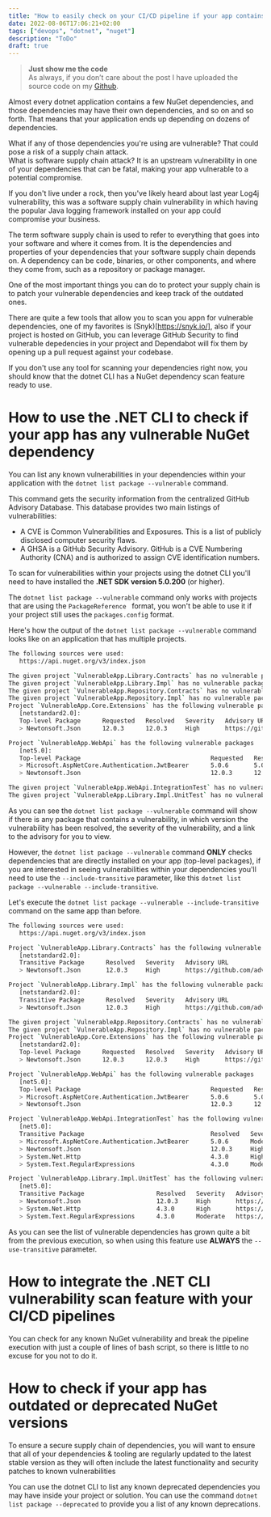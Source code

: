 ```yaml
---
title: "How to easily check on your CI/CD pipeline if your app contains a NuGet package with a security vulnerability"
date: 2022-08-06T17:06:21+02:00
tags: ["devops", "dotnet", "nuget"]
description: "ToDo"
draft: true
---
```


> **Just show me the code**   
> As always, if you don’t care about the post I have uploaded the source code on my [Github](https://github.com/karlospn/check-nuget-packages-for-security-vulnerabilities).

Almost every dotnet application contains a few NuGet dependencies, and those dependencies may have their own dependencies, and so on and so forth.
That means that your application ends up depending on dozens of dependencies.

What if any of those dependencies you're using are vulnerable? That could pose a risk of a supply chain attack.   
What is software supply chain attack?  It is an upstream vulnerability in one of your dependencies that can be fatal, making your app vulnerable to a potential compromise.

If you don't live under a rock, then you've likely heard about last year Log4j vulnerability, this was a software supply chain vulnerability in which having the popular Java logging framework installed on your app could compromise your business.

The term software supply chain is used to refer to everything that goes into your software and where it comes from. It is the dependencies and properties of your dependencies that your software supply chain depends on. A dependency can be code, binaries, or other components, and where they come from, such as a repository or package manager.   

One of the most important things you can do to protect your supply chain is to patch your vulnerable dependencies and keep track of the outdated ones.

There are quite a few tools that allow you to scan you appn for vulnerable dependencies, one of my favorites is (Snyk)[https://snyk.io/], also if your project is hosted on GitHub, you can leverage GitHub Security to find vulnerable depedencies in your project and Dependabot will fix them by opening up a pull request against your codebase.

If you don't use any tool for scanning your dependencies right now, you should know that the dotnet CLI has a NuGet dependency scan feature ready to use. 

# How to use the .NET CLI to check if your app has any vulnerable NuGet dependency

You can list any known vulnerabilities in your dependencies within your application with the `dotnet list package --vulnerable` command.

This command gets the security information from the centralized GitHub Advisory Database. This database provides two main listings of vulnerabilities:

- A CVE is Common Vulnerabilities and Exposures. This is a list of publicly disclosed computer security flaws.
- A GHSA is a GitHub Security Advisory. GitHub is a CVE Numbering Authority (CNA) and is authorized to assign CVE identification numbers.

To scan for vulnerabilities within your projects using the dotnet CLI you'll need to have installed the **.NET SDK version 5.0.200** (or higher).

The `dotnet list package --vulnerable` command only works with projects that are using the ``PackageReference `` format, you won't be able to use it if your project still uses the ``packages.config`` format.

Here's how the output of the ``dotnet list package --vulnerable`` command  looks like on an application that has multiple projects.

```bash
The following sources were used:
   https://api.nuget.org/v3/index.json

The given project `VulnerableApp.Library.Contracts` has no vulnerable packages given the current sources.
The given project `VulnerableApp.Library.Impl` has no vulnerable packages given the current sources.
The given project `VulnerableApp.Repository.Contracts` has no vulnerable packages given the current sources.
The given project `VulnerableApp.Repository.Impl` has no vulnerable packages given the current sources.
Project `VulnerableApp.Core.Extensions` has the following vulnerable packages
   [netstandard2.0]: 
   Top-level Package      Requested   Resolved   Severity   Advisory URL                                     
   > Newtonsoft.Json      12.0.3      12.0.3     High       https://github.com/advisories/GHSA-5crp-9r3c-p9vr

Project `VulnerableApp.WebApi` has the following vulnerable packages
   [net5.0]: 
   Top-level Package                                    Requested   Resolved   Severity   Advisory URL                                     
   > Microsoft.AspNetCore.Authentication.JwtBearer      5.0.6       5.0.6      Moderate   https://github.com/advisories/GHSA-q7cg-43mg-qp69
   > Newtonsoft.Json                                    12.0.3      12.0.3     High       https://github.com/advisories/GHSA-5crp-9r3c-p9vr

The given project `VulnerableApp.WebApi.IntegrationTest` has no vulnerable packages given the current sources.
The given project `VulnerableApp.Library.Impl.UnitTest` has no vulnerable packages given the current sources.
```

As you can see the ``dotnet list package --vulnerable`` command will show if there is any package that contains a vulnerability, in which version the vulnerability has been resolved, the severity of the vulnerability, and a link to the advisory for you to view.

However, the ``dotnet list package --vulnerable`` command **ONLY** checks dependencies that are directly installed on your app (top-level packages), if you are interested in seeing vulnerabilities within your dependencies you'll need to use the `--include-transitive` parameter, like this `dotnet list package --vulnerable --include-transitive`.

Let's execute the ``dotnet list package --vulnerable --include-transitive`` command on the same app than before.

```bash
The following sources were used:
   https://api.nuget.org/v3/index.json

Project `VulnerableApp.Library.Contracts` has the following vulnerable packages
   [netstandard2.0]: 
   Transitive Package      Resolved   Severity   Advisory URL                                     
   > Newtonsoft.Json       12.0.3     High       https://github.com/advisories/GHSA-5crp-9r3c-p9vr

Project `VulnerableApp.Library.Impl` has the following vulnerable packages
   [netstandard2.0]: 
   Transitive Package      Resolved   Severity   Advisory URL                                     
   > Newtonsoft.Json       12.0.3     High       https://github.com/advisories/GHSA-5crp-9r3c-p9vr

The given project `VulnerableApp.Repository.Contracts` has no vulnerable packages given the current sources.
The given project `VulnerableApp.Repository.Impl` has no vulnerable packages given the current sources.
Project `VulnerableApp.Core.Extensions` has the following vulnerable packages
   [netstandard2.0]: 
   Top-level Package      Requested   Resolved   Severity   Advisory URL                                     
   > Newtonsoft.Json      12.0.3      12.0.3     High       https://github.com/advisories/GHSA-5crp-9r3c-p9vr

Project `VulnerableApp.WebApi` has the following vulnerable packages
   [net5.0]: 
   Top-level Package                                    Requested   Resolved   Severity   Advisory URL                                     
   > Microsoft.AspNetCore.Authentication.JwtBearer      5.0.6       5.0.6      Moderate   https://github.com/advisories/GHSA-q7cg-43mg-qp69
   > Newtonsoft.Json                                    12.0.3      12.0.3     High       https://github.com/advisories/GHSA-5crp-9r3c-p9vr

Project `VulnerableApp.WebApi.IntegrationTest` has the following vulnerable packages
   [net5.0]: 
   Transitive Package                                   Resolved   Severity   Advisory URL                                     
   > Microsoft.AspNetCore.Authentication.JwtBearer      5.0.6      Moderate   https://github.com/advisories/GHSA-q7cg-43mg-qp69
   > Newtonsoft.Json                                    12.0.3     High       https://github.com/advisories/GHSA-5crp-9r3c-p9vr
   > System.Net.Http                                    4.3.0      High       https://github.com/advisories/GHSA-7jgj-8wvc-jh57
   > System.Text.RegularExpressions                     4.3.0      Moderate   https://github.com/advisories/GHSA-cmhx-cq75-c4mj

Project `VulnerableApp.Library.Impl.UnitTest` has the following vulnerable packages
   [net5.0]: 
   Transitive Package                    Resolved   Severity   Advisory URL                                     
   > Newtonsoft.Json                     12.0.3     High       https://github.com/advisories/GHSA-5crp-9r3c-p9vr
   > System.Net.Http                     4.3.0      High       https://github.com/advisories/GHSA-7jgj-8wvc-jh57
   > System.Text.RegularExpressions      4.3.0      Moderate   https://github.com/advisories/GHSA-cmhx-cq75-c4mj
```

As you can see the list of vulnerable dependencies has grown quite a bit from the previous execution, so when using this feature use **ALWAYS** the ``--use-transitive`` parameter.

# How to integrate the .NET CLI vulnerability scan feature with your CI/CD pipelines

You can check for any known NuGet vulnerability and break the pipeline execution with just a couple of lines of bash script, so there is little to no excuse for you not to do it.


# How to check if your app has outdated or deprecated NuGet versions

To ensure a secure supply chain of dependencies, you will want to ensure that all of your dependencies & tooling are regularly updated to the latest stable version as they will often include the latest functionality and security patches to known vulnerabilities

You can use the dotnet CLI to list any known deprecated  dependencies you may have inside your project or solution. You can use the command `dotnet list package --deprecated` to provide you a list of any known deprecations.